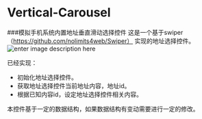 # Vertical-Carousel
###模拟手机系统内置地址垂直滑动选择控件
这是一个基于swiper（https://github.com/nolimits4web/Swiper） 实现的地址选择控件。
![enter image description here](http://7xi9ky.com1.z0.glb.clouddn.com/carousel.jpg)

已经实现：
- 初始化地址选择控件。
- 获取地址选择控件当前地址内容，地址id。
- 根据已知内容id，设定地址选择控件相关内容。

本控件基于一定的数据结构，如果数据结构有变动需要进行一定的修改。
